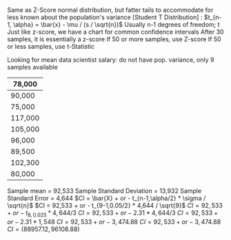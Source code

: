 Same as Z-Score normal distribution, but fatter tails to accommodate for less known about the population's variance
[Student T Distribution] : $t_{n-1, \alpha} = \bar{x} - \mu / (s / \sqrt{n})$
	Usually n-1 degrees of freedom; t
		Just like z-score, we have a chart for common confidence intervals 
			After 30 samples, it is essentially a z-score
			If 50 or more samples, use Z-score
			If 50 or less samples, use t-Statistic

Looking for mean data scientist salary:
	do not have pop. variance, only 9 samples available 

| 78,000  |
| ------- |
| 90,000  |
| 75,000  |
| 117,000 |
| 105,000 |
| 96,000  |
| 89,500  |
| 102,300 |
| 80,000  |
Sample mean = 92,533
Sample Standard Deviation = 13,932
Sample Standard Error = 4,644
		$CI = \bar{X} + or - t_{n-1,\alpha/2} * \sigma / \sqrt{n}$
		$CI = 92,533 + or - t_{9-1,0.05/2} * 4,644 / \sqrt{9}$
		$CI = 92,533 + or - t_{8,0.025} * 4,644 / 3$
		$CI = 92,533 + or - 2.31 * 4,644 / 3$
		$CI = 92,533 + or - 2.31 * 1,548$
		$CI = 92,533 + or - 3,474.88$
		$CI = 92,533 + or - 3,474.88$
		$CI = (88957.12, 96108.88)$